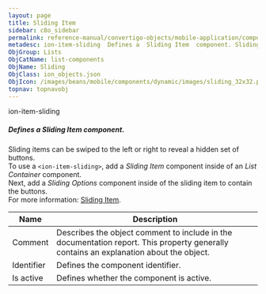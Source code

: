 ```yaml
---
layout: page
title: Sliding Item
sidebar: c8o_sidebar
permalink: reference-manual/convertigo-objects/mobile-application/components/list-components/sliding-item/
metadesc: ion-item-sliding  Defines a  Sliding Item  component. Sliding items can be swiped to the left or right to reveal a hidden set of buttons. To use a  &l
ObjGroup: Lists
ObjCatName: list-components
ObjName: Sliding
ObjClass: ion_objects.json
ObjIcon: /images/beans/mobile/components/dynamic/images/sliding_32x32.png
topnav: topnavobj
---
```

ion-item-sliding<br/>

##### Defines a <i>Sliding Item</i> component.<br/>
Sliding items can be swiped to the left or right to reveal a hidden set of buttons.<br/>
To use a <code>&lt;ion-item-sliding&gt;</code>, add a <i>Sliding Item</i> component inside of an <i>List Container</i> component.<br/>
Next, add a <i>Sliding Options</i> component inside of the sliding item to contain the buttons.<br/>
 For more information: <a href='https://ionicframework.com/docs/v3/components/#sliding-list'>Sliding Item</a>.

Name | Description 
--- | ---
Comment | Describes the object comment to include in the documentation report.  This property generally contains an explanation about the object. 
Identifier | Defines the component identifier.  
Is active | Defines whether the component is active. 

